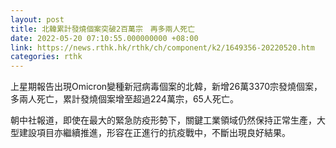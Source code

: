 ```yaml
---
layout: post
title: 北韓累計發燒個案突破2百萬宗　再多兩人死亡
date: 2022-05-20 07:10:55.000000000 +08:00
link: https://news.rthk.hk/rthk/ch/component/k2/1649356-20220520.htm
categories: rthk
---
```


上星期報告出現Omicron變種新冠病毒個案的北韓，新增26萬3370宗發燒個案，多兩人死亡，累計發燒個案增至超過224萬宗，65人死亡。

朝中社報道，即使在最大的緊急防疫形勢下，關鍵工業領域仍然保持正常生產，大型建設項目亦繼續推進，形容在正進行的抗疫戰中，不斷出現良好結果。
